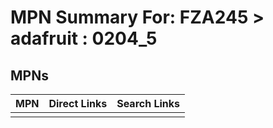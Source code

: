 



# MPN Summary For: FZA245 > adafruit : 0204_5

## MPNs
  

|MPN|Direct Links|Search Links|
| :--- | :--- | :--- |
||||
